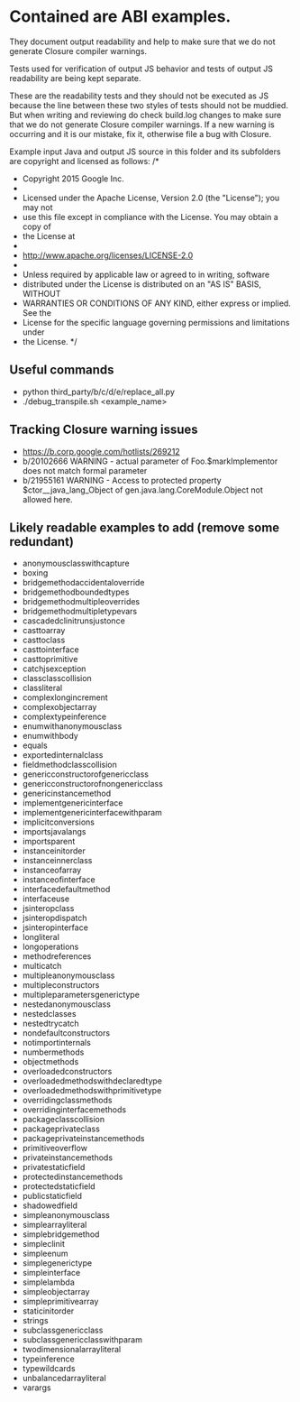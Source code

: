 # Contained are ABI examples.

They document output readability and help to make sure that we do not generate
Closure compiler warnings.

Tests used for verification of output JS behavior and tests of output JS
readability are being kept separate.

These are the readability tests and they should not be executed as JS
because the line between these two styles of tests should not be
muddied. But when writing and reviewing do check build.log changes to make
sure that we do not generate Closure compiler warnings. If a new warning is
occurring and it is our mistake, fix it, otherwise file a bug with Closure.

Example input Java and output JS source in this folder and its subfolders
are copyright and licensed as follows:
/*
 * Copyright 2015 Google Inc.
 *
 * Licensed under the Apache License, Version 2.0 (the "License"); you may not
 * use this file except in compliance with the License. You may obtain a copy of
 * the License at
 *
 * http://www.apache.org/licenses/LICENSE-2.0
 *
 * Unless required by applicable law or agreed to in writing, software
 * distributed under the License is distributed on an "AS IS" BASIS, WITHOUT
 * WARRANTIES OR CONDITIONS OF ANY KIND, either express or implied. See the
 * License for the specific language governing permissions and limitations under
 * the License.
 */

## Useful commands
- python third_party/b/c/d/e/replace_all.py
- ./debug_transpile.sh <example_name>

## Tracking Closure warning issues
- https://b.corp.google.com/hotlists/269212
- b/20102666 WARNING - actual parameter of Foo.$markImplementor does not match
  formal parameter
- b/21955161 WARNING - Access to protected property $ctor__java_lang_Object of
  gen.java.lang.CoreModule.Object not allowed here.

## Likely readable examples to add (remove some redundant)
- anonymousclasswithcapture
- boxing
- bridgemethodaccidentaloverride
- bridgemethodboundedtypes
- bridgemethodmultipleoverrides
- bridgemethodmultipletypevars
- cascadedclinitrunsjustonce
- casttoarray
- casttoclass
- casttointerface
- casttoprimitive
- catchjsexception
- classclasscollision
- classliteral
- complexlongincrement
- complexobjectarray
- complextypeinference
- enumwithanonymousclass
- enumwithbody
- equals
- exportedinternalclass
- fieldmethodclasscollision
- genericconstructorofgenericclass
- genericconstructorofnongenericclass
- genericinstancemethod
- implementgenericinterface
- implementgenericinterfacewithparam
- implicitconversions
- importsjavalangs
- importsparent
- instanceinitorder
- instanceinnerclass
- instanceofarray
- instanceofinterface
- interfacedefaultmethod
- interfaceuse
- jsinteropclass
- jsinteropdispatch
- jsinteropinterface
- longliteral
- longoperations
- methodreferences
- multicatch
- multipleanonymousclass
- multipleconstructors
- multipleparametersgenerictype
- nestedanonymousclass
- nestedclasses
- nestedtrycatch
- nondefaultconstructors
- notimportinternals
- numbermethods
- objectmethods
- overloadedconstructors
- overloadedmethodswithdeclaredtype
- overloadedmethodswithprimitivetype
- overridingclassmethods
- overridinginterfacemethods
- packageclasscollision
- packageprivateclass
- packageprivateinstancemethods
- primitiveoverflow
- privateinstancemethods
- privatestaticfield
- protectedinstancemethods
- protectedstaticfield
- publicstaticfield
- shadowedfield
- simpleanonymousclass
- simplearrayliteral
- simplebridgemethod
- simpleclinit
- simpleenum
- simplegenerictype
- simpleinterface
- simplelambda
- simpleobjectarray
- simpleprimitivearray
- staticinitorder
- strings
- subclassgenericclass
- subclassgenericclasswithparam
- twodimensionalarrayliteral
- typeinference
- typewildcards
- unbalancedarrayliteral
- varargs
